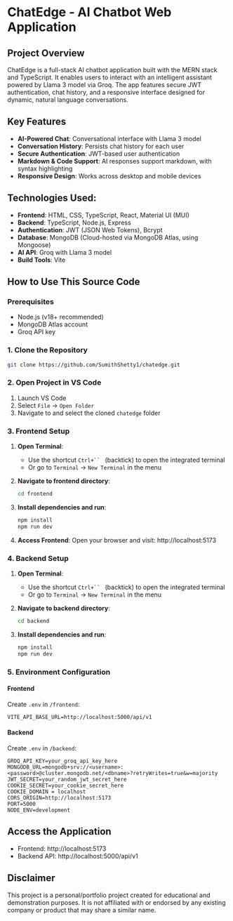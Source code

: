# ChatEdge - AI Chatbot Web Application

## Project Overview
ChatEdge is a full-stack AI chatbot application built with the MERN stack and TypeScript. It enables users to interact with an intelligent assistant powered by Llama 3 model via Groq. The app features secure JWT authentication, chat history, and a responsive interface designed for dynamic, natural language conversations.

## Key Features
- **AI-Powered Chat**: Conversational interface with Llama 3 model
- **Conversation History**: Persists chat history for each user
- **Secure Authentication**: JWT-based user authentication
- **Markdown & Code Support**: AI responses support markdown, with syntax highlighting
- **Responsive Design**: Works across desktop and mobile devices

## Technologies Used:
- **Frontend**: HTML, CSS, TypeScript, React, Material UI (MUI)
- **Backend**: TypeScript, Node.js, Express 
- **Authentication**: JWT (JSON Web Tokens), Bcrypt
- **Database**: MongoDB (Cloud-hosted via MongoDB Atlas, using Mongoose)
- **AI API**: Groq with Llama 3 model
- **Build Tools**: Vite

## How to Use This Source Code

### Prerequisites
- Node.js (v18+ recommended)
- MongoDB Atlas account
- Groq API key

### 1. Clone the Repository
```bash
git clone https://github.com/SumithShetty1/chatedge.git
```

### 2. Open Project in VS Code
1. Launch VS Code
2. Select `File` → `Open Folder`
3. Navigate to and select the cloned `chatedge` folder

### 3. Frontend Setup
1. **Open Terminal**:
   - Use the shortcut `Ctrl+`` ` (backtick) to open the integrated terminal
   - Or go to `Terminal` → `New Terminal` in the menu

2. **Navigate to frontend directory**:
   ```bash
   cd frontend
   ```

3. **Install dependencies and run**:
   ```bash
   npm install
   npm run dev
   ```

3. **Access Frontend**:
   Open your browser and visit: http://localhost:5173

### 4. Backend Setup
1. **Open Terminal**:
   - Use the shortcut `Ctrl+`` ` (backtick) to open the integrated terminal
   - Or go to `Terminal` → `New Terminal` in the menu

2. **Navigate to backend directory**:
   ```bash
   cd backend
   ```

3. **Install dependencies and run**:
   ```bash
   npm install
   npm run dev
   ```

### 5. Environment Configuration

#### Frontend
Create `.env` in `/frontend`:
```env
VITE_API_BASE_URL=http://localhost:5000/api/v1
```

#### Backend
Create `.env` in `/backend`:
```env
GROQ_API_KEY=your_groq_api_key_here
MONGODB_URL=mongodb+srv://<username>:<password>@cluster.mongodb.net/<dbname>?retryWrites=true&w=majority
JWT_SECRET=your_random_jwt_secret_here
COOKIE_SECRET=your_cookie_secret_here
COOKIE_DOMAIN = localhost
CORS_ORIGIN=http://localhost:5173
PORT=5000
NODE_ENV=development
```

## Access the Application
- Frontend: http://localhost:5173
- Backend API: http://localhost:5000/api/v1


## Disclaimer
This project is a personal/portfolio project created for educational and demonstration purposes. It is not affiliated with or endorsed by any existing company or product that may share a similar name.
